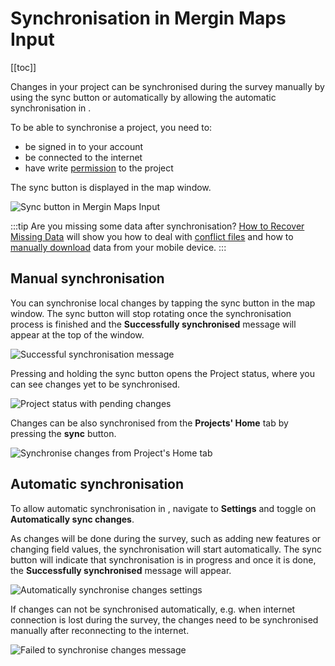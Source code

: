 # Synchronisation in Mergin Maps Input
<SinceBadge type="App" version="1.4.0" />
[[toc]]

Changes in your project can be synchronised during the survey manually by using the sync button or automatically by allowing the automatic synchronisation in <MobileAppName />. 

To be able to synchronise a project, you need to:
- be signed in to your <MainPlatformNameLink /> account
- be connected to the internet
- have write [permission](../../manage/permissions/) to the project

The sync button is displayed in the map window.

![Sync button in Mergin Maps Input](../input-autosync.jpg "Sync button")

:::tip
Are you missing some data after synchronisation? [How to Recover Missing Data](../../manage/missing-data/) will show you how to deal with [conflict files](../../manage/missing-data/#there-are-conflict-files-in-the-folder) and how to [manually download](../../manage/missing-data/#there-are-no-conflict-files-in-the-folder) data from your mobile device.
:::

## Manual synchronisation
You can synchronise local changes by tapping the sync button in the map window. The sync button will stop rotating once the synchronisation process is finished and the **Successfully synchronised** message will appear at the top of the window.

![Successful synchronisation message](./sync-success.jpg "Successful synchronisation message")

Pressing and holding the sync button opens the Project status, where you can see changes yet to be synchronised.

![Project status with pending changes](../input-project-status.jpg "Project status with pending changes")

Changes can be also synchronised from the **Projects' Home** tab by pressing the **sync** button.

![Synchronise changes from Project's Home tab](../../tutorials/mobile/merginmaps-mobile-sync-project.jpg "Synchronise changes from Project's Home tab")

## Automatic synchronisation
To allow automatic synchronisation in <MobileAppName />, navigate to **Settings** and toggle on **Automatically sync changes**. 

As changes will be done during the survey, such as adding new features or changing field values, the synchronisation will start automatically. The sync button will indicate that synchronisation is in progress and once it is done, the **Successfully synchronised** message will appear.

![Automatically synchronise changes settings](./autosync-settings.jpg "Automatically synchronise changes settings")

If changes can not be synchronised automatically, e.g. when internet connection is lost during the survey, the changes need to be synchronised manually after reconnecting to the internet. 

![Failed to synchronise changes message](./autosync-fail.jpg "Failed to synchronise changes message")
